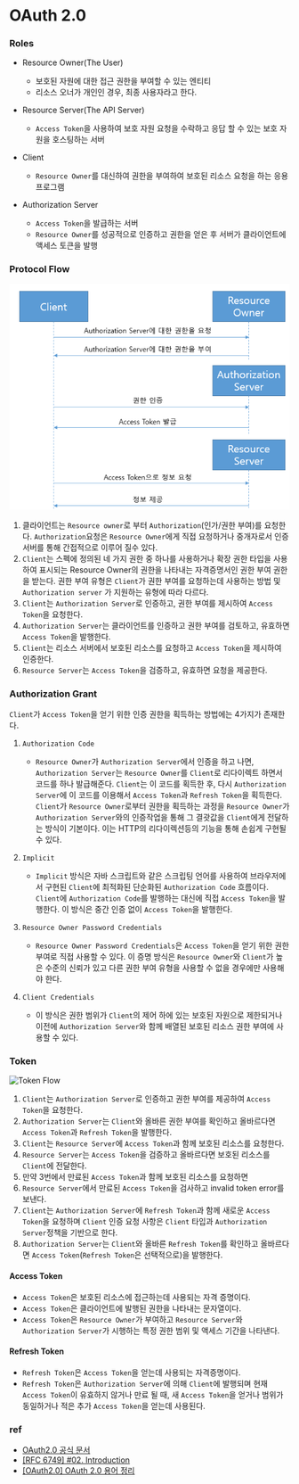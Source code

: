 # OAuth 2.0

### Roles
- Resource Owner(The User)
  - 보호된 자원에 대한 접근 권한을 부여할 수 있는 엔티티 
  - 리소스 오너가 개인인 경우, 최종 사용자라고 한다.
    
- Resource Server(The API Server)
  - ```Access Token```을 사용하여 보호 자원 요청을 수락하고 응답 할 수 있는 보호 자원을 호스팅하는 서버
    
- Client
  - ```Resource Owner```를 대신하여 권한을 부여하여 보호된 리소스 요청을 하는 응용 프로그램
    
- Authorization Server
  - ```Access Token```을 발급하는 서버
  - ```Resource Owner```를 성공적으로 인증하고 권한을 얻은 후 서버가 클라이언트에 액세스 토큰을 발행
    
### Protocol Flow

![protocol_flow](../image/oauth2_protocol_flow.PNG)

1. 클라이언트는 ```Resource owner```로 부터 ```Authorization```(인가/권한 부여)를 요청한다. 
   ```Authorization```요청은 ```Resource Owner```에게 직접 요청하거나 중개자로서 인증 서버를 통해 간접적으로 이루어 질수 있다.
2. ```Client```는 스펙에 정의된 네 가지 권한 중 하나를 사용하거나 확장 권한 타입을 사용하여 표시되는 Resource Owner의 권한을 나타내는 
   자격증명서인 권한 부여 권한을 받는다. 권한 부여 유형은 ```Client```가 권한 부여를 요청하는데 사용하는 방법 및 ```Authorization server```
   가 지원하는 유형에 따라 다르다.
3. ```Client```는 ```Authorization Server```로 인증하고, 권한 부여를 제시하여 ```Access Token```을 요청한다.
4. ```Authorization Server```는 클라이언트를 인증하고 권한 부여를 검토하고, 유효하면 ```Access Token```을 발행한다.
5. ```Client```는 리소스 서버에서 보호된 리소스를 요청하고 ```Access Token```을 제시하여 인증한다.
6. ```Resource Server```는 ```Access Token```을 검증하고, 유효하면 요청을 제공한다.

### Authorization Grant

```Client```가 ```Access Token```을 얻기 위한 인증 권한을 획득하는 방법에는 4가지가 존재한다.

1. ```Authorization Code```
    - ```Resource Owner```가 ```Authorization Server```에서 인증을 하고 나면, ```Authorization Server```는 ```Resource Owner```를
      ```Client```로 리다이렉트 하면서 코드를 하나 발급해준다.
      ```Client```는 이 코드를 획득한 후, 다시 ```Authorization Server```에 이 코드를 이용해서 ```Access Token```과 ```Refresh Token```을 획득한다.
      ```Client```가 ```Resource Owner```로부터 권한을 획득하는 과정을 ```Resource Owner```가 ```Authorization Server```와의 인증작업을 통해
      그 결괏값을 ```Client```에게 전달하는 방식이 기본이다. 이는 HTTP의 리다이렉션등의 기능을 통해 손쉽게 구현될 수 있다.
      

2. ```Implicit```
    - ```Implicit``` 방식은 자바 스크립트와 같은 스크립팅 언어를 사용하여
      브라우저에서 구현된 ```Client```에 최적화된 단순화된 ```Authorization Code``` 흐름이다.
      ```Client```에 ```Authorization Code```를 발행하는 대신에 직접 ```Access Token```을 발행한다.
      이 방식은 중간 인증 없이 ```Access Token```을 발행한다.   


3. ```Resource Owner Password Credentials```
    - ```Resource Owner Password Credentials```은 ```Access Token```을 얻기 위한 권한 부여로 직접 사용할 수 있다.
    이 증명 방식은 ```Resource Owner```와 ```Client```가 높은 수준의 신뢰가 있고 다른 권한 부여 유형을 사용할 수 없을 경우에만 사용해야 한다.
   

4. ```Client Credentials```
    - 이 방식은 권한 범위가 ```Client```의 제어 하에 있는 보호된 자원으로 제한되거나 이전에 ```Authorization Server```와 함께 
      배열된 보호된 리소스 권한 부여에 사용할 수 있다.

### Token

![Token Flow](../image/oauth2_token_flow.PNG)

1. ```Client```는 ```Authorization Server```로 인증하고 권한 부여를 제공하여 ```Access Token```을 요청한다.
2. ```Authorization Server```는 ```Client```와 올바른 권한 부여를 확인하고 올바르다면 ```Access Token```과 ```Refresh Token```을 발행한다.
3. ```Client```는 ```Resource Server```에 ```Access Token```과 함께 보호된 리소스를 요청한다.
4. ```Resource Server```는 ```Access Token```을 검증하고 올바르다면 보호된 리소스를 ```Client```에 전달한다.
5. 만약 3번에서 만료된 ```Access Token```과 함께 보호된 리소스를 요청하면
6. ```Resource Server```에서 만료된 ```Access Token```을 검사하고 invalid token error를 보낸다.
7. ```Client```는 ```Authorization Server```에 ```Refresh Token```과 함께 새로운 ```Access Token```을 요청하며 ```Client``` 인증 요청 사항은 ```Client``` 타입과 ```Authorization Server```정책을 기반으로 한다. 
8. ```Authorization Server```는 ```Client```와 올바른 ```Refresh Token```를 확인하고 올바르다면 ```Access Token```(```Refresh Token```은 선택적으로)을 발행한다.

#### Access Token
- ```Access Token```은 보호된 리소스에 접근하는데 사용되는 자격 증명이다.
- ```Access Token```은 클라이언트에 발행된 권한을 나타내는 문자열이다.
- ```Access Token```은 ```Resource Owner```가 부여하고 ```Resource Server```와 ```Authorization Server```가 시행하는 특정 권한 범위 및 액세스 기간을 나타낸다.

#### Refresh Token
- ```Refresh Token```은 ```Access Token```을 얻는데 사용되는 자격증명이다.
- ```Refresh Token```은 ```Authorization Server```에 의해 ```Client```에 발행되며 현재 ```Access Token```이 유효하지 않거나 만료 될 때,
 새 ```Access Token```을 얻거나 범위가 동일하거나 적은 추가 ```Access Token```을 얻는데 사용된다.

### ref
 - [OAuth2.0 공식 문서](https://oauth.net/2/)
 - [[RFC 6749] #02. Introduction](https://velog.io/@undefcat/RFC-6749-02.-Introduction)
 - [[OAuth2.0] OAuth 2.0 용어 정리](https://gintrie.tistory.com/37)